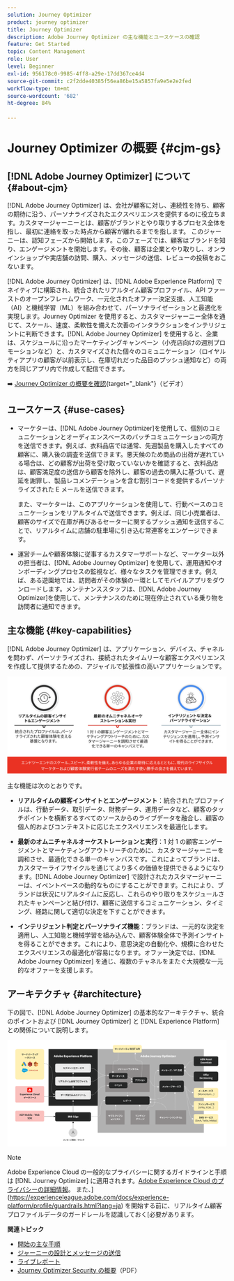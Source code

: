 ```yaml
---
solution: Journey Optimizer
product: journey optimizer
title: Journey Optimizer
description: Adobe Journey Optimizer の主な機能とユースケースの確認
feature: Get Started
topic: Content Management
role: User
level: Beginner
exl-id: 956178c0-9985-4ff8-a29e-17dd367ce4d4
source-git-commit: c2f2dde40385f56ea86be15a5857fa9e5e2e2fed
workflow-type: tm+mt
source-wordcount: '682'
ht-degree: 84%

---
```


# Journey Optimizer の概要 {#cjm-gs}

## [!DNL Adobe Journey Optimizer] について {#about-cjm}

[!DNL Adobe Journey Optimizer] は、会社が顧客に対し、連続性を持ち、顧客の期待に沿う、パーソナライズされたエクスペリエンスを提供するのに役立ちます。カスタマージャーニーとは、顧客がブランドとやり取りするプロセス全体を指し、最初に連絡を取った時点から顧客が離れるまでを指します。 このジャーニーは、認知フェーズから開始します。このフェーズでは、顧客はブランドを知り、エンゲージメントを開始します。その後、顧客は企業とやり取りし、オンラインショップや実店舗の訪問、購入、メッセージの送信、レビューの投稿をおこないます。

[!DNL Adobe Journey Optimizer] は、[!DNL Adobe Experience Platform] でネイティブに構築され、統合されたリアルタイム顧客プロファイル、API ファーストのオープンフレームワーク、一元化されたオファー決定支援、人工知能（AI）と機械学習（ML）を組み合わせて、パーソナライゼーションと最適化を実現します。Journey Optimizer を使用すると、カスタマージャーニー全体を通じて、スケール、速度、柔軟性を備えた次善のインタラクションをインテリジェントに判断できます。[!DNL Adobe Journey Optimizer] を使用すると、企業は、スケジュールに沿ったマーケティングキャンペーン（小売店向けの週別プロモーションなど）と、カスタマイズされた個々のコミュニケーション（ロイヤルティアプリの顧客が以前表示し、在庫切れだった品目のプッシュ通知など）の両方を同じアプリ内で作成して配信できます。

➡️ [Journey Optimizer の概要を確認](https://experienceleague.adobe.com/docs/journey-optimizer-learn/tutorials/introduction-to-journey-optimizer/introduction.html?lang=ja){target="_blank"}（ビデオ）


## ユースケース {#use-cases}

* マーケターは、[!DNL Adobe Journey Optimizer]を使用して、個別のコミュニケーションとオーディエンスベースのバッチコミュニケーションの両方を送信できます。例えば、衣料品店では通常、先週製品を購入したすべての顧客に、購入後の調査を送信できます。悪天候のため商品の出荷が遅れている場合は、どの顧客が出荷を受け取っていないかを確認すると、衣料品店は、顧客満足度の送信から顧客を除外し、顧客の過去の購入に基づいて、遅延を謝罪し、製品レコメンデーションを含む割引コードを提供するパーソナライズされた E メールを送信できます。

  また、マーケターは、このアプリケーションを使用して、行動ベースのコミュニケーションをリアルタイムで送信できます。例えば、同じ小売業者は、顧客のサイズで在庫が再びあるセーターに関するプッシュ通知を送信することで、リアルタイムに店舗の駐車場に引き込む常連客をエンゲージできます。

* 運営チームや顧客体験に従事するカスタマーサポートなど、マーケター以外の担当者は、[!DNL Adobe Journey Optimizer] を使用して、運用通知やオンボーディングプロセスの監視など、様々なタスクを管理できます。例えば、ある遊園地では、訪問者がその体験の一環としてモバイルアプリをダウンロードします。メンテナンススタッフは、[!DNL Adobe Journey Optimizer]を使用して、メンテナンスのために現在停止されている乗り物を訪問者に通知できます。

## 主な機能 {#key-capabilities}

[!DNL Adobe Journey Optimizer] は、アプリケーション、デバイス、チャネルを問わず、パーソナライズされ、接続されたタイムリーな顧客エクスペリエンスを作成して提供するための、アジャイルで拡張性の高いアプリケーションです。

![](assets/ajo-capabilities.png)

主な機能は次のとおりです。

* **リアルタイムの顧客インサイトとエンゲージメント**：統合されたプロファイルは、行動データ、取引データ、財務データ、運用データなど、顧客のタッチポイントを横断するすべてのソースからのライブデータを融合し、顧客の個人的およびコンテキストに応じたエクスペリエンスを最適化します。

* **最新のオムニチャネルオーケストレーションと実行**：1 対 1 の顧客エンゲージメントとマーケティングアウトリーチのために、カスタマージャーニーを調和させ、最適化できる単一のキャンバスです。これによってブランドは、カスタマーライフサイクルを通じてより多くの価値を提供できるようになります。[!DNL Adobe Journey Optimizer] で設計されたカスタマージャーニーは、イベントベースの動的なものにすることができます。これにより、ブランドは状況にリアルタイムに反応し、これらのやり取りをスケジュールされたキャンペーンと結び付け、顧客に送信するコミュニケーション、タイミング、経路に関して適切な決定を下すことができます。

* **インテリジェント判定とパーソナライズ機能**：ブランドは、一元的な決定を適用し、人工知能と機械学習を組み込んで、顧客体験全体で予測インサイトを得ることができます。これにより、意思決定の自動化や、規模に合わせたエクスペリエンスの最適化が容易になります。オファー決定では、[!DNL Adobe Journey Optimizer] を通じ、複数のチャネルをまたぐ大規模な一元的なオファーを支援します。

## アーキテクチャ {#architecture}

下の図で、[!DNL Adobe Journey Optimizer] の基本的なアーキテクチャ、統合のポイントおよび [!DNL Journey Optimizer] と [!DNL Experience Platform] との関係について説明します。

![](assets/ajo-architecture.png)


>[!NOTE]
>
> Adobe Experience Cloud の一般的なプライバシーに関するガイドラインと手順は [!DNL Journey Optimizer] に適用されます。[Adobe Experience Cloud のプライバシーの詳細情報](https://www.adobe.com/jp/privacy/experience-cloud.html)。
> また、](https://experienceleague.adobe.com/docs/experience-platform/profile/guardrails.html?lang=ja) を開始する前に、リアルタイム顧客プロファイルデータのガードレールを認識しておく[必要があります。


**関連トピック**

* [開始の主な手順](quick-start.md)
* [ジャーニーの設計とメッセージの送信](../building-journeys/journey-gs.md)
* [ライブレポート](../reports/live-report.md)
* [Journey Optimizer Security の概要](https://www.adobe.com/content/dam/cc/en/security/pdfs/AJO_SecurityOverview.pdf)（PDF）
